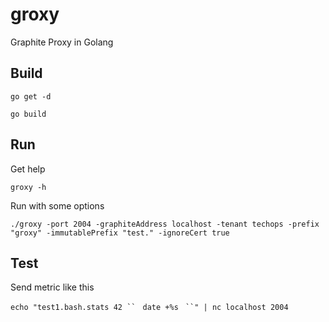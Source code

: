 # groxy
Graphite Proxy in Golang

## Build
`go get -d`

`go build`

## Run
Get help

`groxy -h`

Run with some options

`./groxy -port 2004 -graphiteAddress localhost -tenant techops -prefix "groxy" -immutablePrefix "test." -ignoreCert true`

## Test
Send metric like this

`echo "test1.bash.stats 42 `` ` ``date +%s`` ` ``" | nc localhost 2004`

